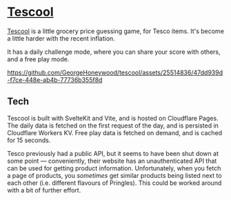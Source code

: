 # [Tescool](https://tescool.pages.dev)

[Tescool](https://tescool.pages.dev) is a little grocery price guessing game, for Tesco items. It's become a little harder with the recent inflation.

It has a daily challenge mode, where you can share your score with others, and a free play mode.

https://github.com/GeorgeHoneywood/tescool/assets/25514836/47dd939d-f7ce-448e-ab4b-77736b355f8d

## Tech

Tescool is built with SvelteKit and Vite, and is hosted on Cloudflare Pages. The daily data is fetched on the first request of the day, and is persisted in Cloudflare Workers KV. Free play data is fetched on demand, and is cached for 15 seconds. 

Tesco previously had a public API, but it seems to have been shut down at some point — conveniently, their website has an unauthenticated API that can be used for getting product information. Unfortunately, when you fetch a page of products, you _sometimes_ get similar products being listed next to each other (i.e. different flavours of Pringles). This could be worked around with a bit of further effort.
